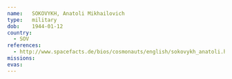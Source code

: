 ```yaml
---
name:	SOKOVYKH, Anatoli Mikhailovich
type:	military
dob:	1944-01-12
country:
  - SOV
references:
  - http://www.spacefacts.de/bios/cosmonauts/english/sokovykh_anatoli.htm
missions:
evas:
---
```

